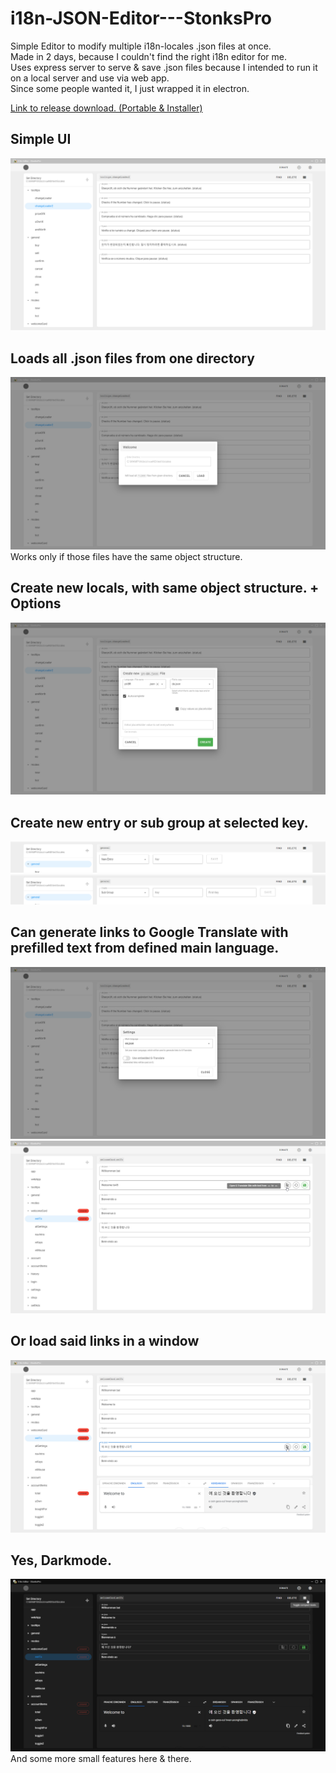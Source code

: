 # i18n-JSON-Editor---StonksPro
Simple Editor to modify multiple i18n-locales .json files at once.  
Made in 2 days, because I couldn't find the right i18n editor for me.  
Uses express server to serve & save .json files because I intended to run it on a local server and use via web app.  
Since some people wanted it, I just wrapped it in electron.  

[Link to release download. (Portable & Installer)](https://github.com/ArthurMJ96/i18n-JSON-Editor---StonksPro/releases/tag/1.0.0)


## Simple UI
![Screenshot 1](/screenshots/1.png?raw=true "Simple UI")

## Loads all .json files from one directory
![Screenshot 2](/screenshots/2.png?raw=true "Loads all .json files from one directory")
Works only if those files have the same object structure.

## Create new locals, with same object structure. + Options
![Screenshot 3](/screenshots/3.png?raw=true "Create new locals, with same object structure. + Options")

## Create new entry or sub group at selected key. 
![Screenshot 9](/screenshots/9.png?raw=true "Create new entry at selected key.")
![Screenshot 10](/screenshots/10.png?raw=true "Create new sub group at selected key.")

## Can generate links to Google Translate with prefilled text from defined main language.
![Screenshot 4](/screenshots/4.png?raw=true "Can generate links to Google Translate with prefilled text from defined main language.")
![Screenshot 5](/screenshots/5.png?raw=true)

## Or load said links in a window
![Screenshot 6](/screenshots/6.png?raw=true "Or load said links in a window")

## Yes, Darkmode.
![Screenshot 7](/screenshots/7.png?raw=true "Yes, Darkmode.")
And some more small features here & there.
